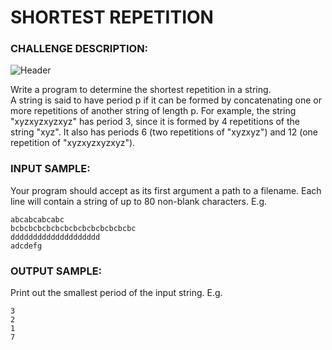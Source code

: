 # SHORTEST REPETITION

### CHALLENGE DESCRIPTION:

![Header](https://i.imgur.com/AdiuNW1.png)

Write a program to determine the shortest repetition in a string.  
A string is said to have period p if it can be formed by concatenating one or more repetitions of another string of length p. For example, the string "xyzxyzxyzxyz" has period 3, since it is formed by 4 repetitions of the string "xyz". It also has periods 6 (two repetitions of "xyzxyz") and 12 (one repetition of "xyzxyzxyzxyz").

### INPUT SAMPLE:

Your program should accept as its first argument a path to a filename. Each line will contain a string of up to 80 non-blank characters. E.g.

```
abcabcabcabc
bcbcbcbcbcbcbcbcbcbcbcbcbcbc
dddddddddddddddddddd
adcdefg
```

### OUTPUT SAMPLE:

Print out the smallest period of the input string. E.g.

```
3
2
1
7
```
